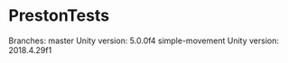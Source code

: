 # PrestonTests
Branches:
  master
    Unity version: 5.0.0f4
  simple-movement
    Unity version: 2018.4.29f1
